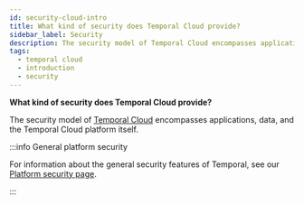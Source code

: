 ```yaml
---
id: security-cloud-intro
title: What kind of security does Temporal Cloud provide?
sidebar_label: Security
description: The security model of Temporal Cloud encompasses applications, data, and the Temporal Cloud platform.
tags:
  - temporal cloud
  - introduction
  - security
---
```


**What kind of security does Temporal Cloud provide?**

The security model of [Temporal Cloud](/cloud) encompasses applications, data, and the Temporal Cloud platform itself.

:::info General platform security

For information about the general security features of Temporal, see our [Platform security page](/security).

:::
